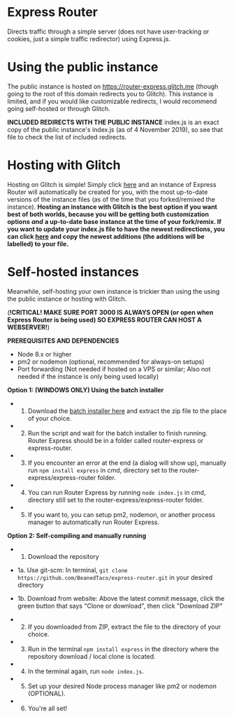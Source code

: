 Express Router
========
Directs traffic through a simple server (does not have user-tracking or cookies, just a simple traffic redirector) using Express.js.

Using the public instance
========
The public instance is hosted on https://router-express.glitch.me (though going to the root of this domain redirects you to Glitch). This instance is limited, and if you would like customizable redirects, I would recommend going self-hosted or through Glitch.

**__INCLUDED REDIRECTS WITH THE PUBLIC INSTANCE__**
index.js is an exact copy of the public instance's index.js (as of 4 November 2019), so see that file to check the list of included redirects.

Hosting with Glitch
========
Hosting on Glitch is simple! Simply click [here](https://glitch.com/edit/#!/remix/router-express) and an instance of Express Router will automatically be created for you, with the most up-to-date versions of the instance files (as of the time that you forked/remixed the instance). **Hosting an instance with Glitch is the best option if you want best of both worlds, because you will be getting both customization options** ***and*** **a up-to-date base instance at the time of your fork/remix. If you want to update your index.js file to have the newest redirections, you can click [here](https://glitch.com/edit/#!/router-express?path=index.js:81:0) and copy the newest additions (the additions will be labelled) to your file.**

Self-hosted instances
========
Meanwhile, self-hosting your own instance is trickier than using the using the public instance or hosting with Glitch.


(**!CRITICAL! MAKE SURE PORT 3000 IS ALWAYS OPEN (or open when Express Router is being used) SO EXPRESS ROUTER CAN HOST A WEBSERVER!**)


**__PREREQUISITES AND DEPENDENCIES__**
- Node 8.x or higher
- pm2 or nodemon (optional, recommended for always-on setups)
- Port forwarding (Not needed if hosted on a VPS or similar; Also not needed if the instance is only being used locally)

**Option 1: (WINDOWS ONLY) Using the batch installer**
- 1. Download the [batch installer here](https://github.com/BeanedTaco/express-router/releases) and extract the zip file to the place of your choice.
- 2. Run the script and wait for the batch installer to finish running. Router Express should be in a folder called router-express or express-router. 
- 3. If you encounter an error at the end (a dialog will show up), manually run ``npm install express`` in cmd, directory set to the router-express/express-router folder.
- 4. You can run Router Express by running ``node index.js`` in cmd, directory still set to the router-express/express-router folder.
- 5. If you want to, you can setup pm2, nodemon, or another process manager to automatically run Router Express.

**Option 2: Self-compiling and manually running**
- 1. Download the repository

 - 1a. Use git-scm: In terminal, ``git clone https://github.com/BeanedTaco/express-router.git`` in your desired directory
  
 - 1b. Download from website: Above the latest commit message, click the green button that says "Clone or download", then click "Download ZIP"
- 2. If you downloaded from ZIP, extract the file to the directory of your choice.
- 3. Run in the terminal ``npm install express`` in the directory where the repository download / local clone is located.
- 4. In the terminal again, run ``node index.js``.
- 5. Set up your desired Node process manager like pm2 or nodemon (OPTIONAL).
- 6. You're all set!
